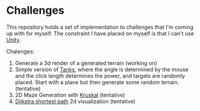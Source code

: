 # Challenges 

This repository holds a set of implementation to challenges that I'm coming up with for myself. The constraint I have placed on myself is that I can't use [Unity](https://unity3d.com/).

Chalenges:

1. Generate a 3d render of a generated terrain (working on)
2. Simple version of [Tanks](https://static.giantbomb.com/uploads/original/0/81/268997-pockettanks.jpg), where the angle is determined by the mouse and the click length determines the power, and targets are randomly placed. Start with a plane but then generate some random terrain. (tentative)
3. 2D Maze Generation with [Kruskal](https://en.wikipedia.org/wiki/Kruskal%27s_algorithm) (tentative)
4. [Dijkstra shortest path](https://en.wikipedia.org/wiki/Dijkstra%27s_algorithm) 2d visualization (tentative)

